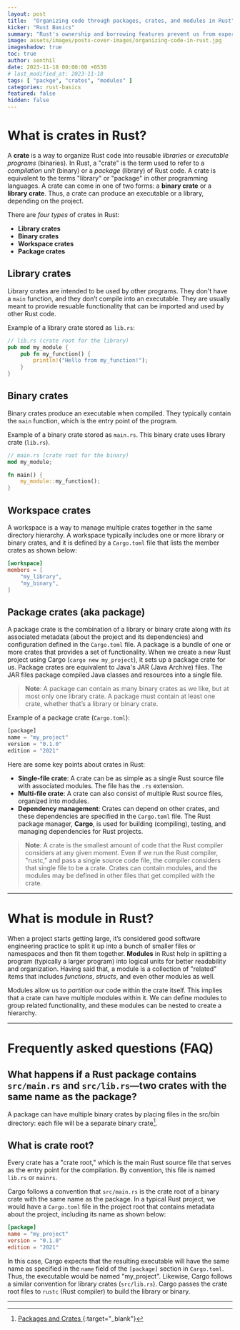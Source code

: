 ```yaml
---
layout: post
title:  "Organizing code through packages, crates, and modules in Rust"
kicker: "Rust Basics"
summary: "Rust's ownership and borrowing features prevent us from experiencing memory-related problems. Rust is a great choice when performance matters and it solves pain points that bother many other languages."
image: assets/images/posts-cover-images/organizing-code-in-rust.jpg
imageshadow: true
toc: true
author: senthil
date: 2023-11-18 00:00:00 +0530
# last_modified_at: 2023-11-18
tags: [ "packge", "crates", "modules" ]
categories: rust-basics
featured: false
hidden: false
---
```


# What is crates in Rust?

A **crate** is a way to organize Rust code into reusable _libraries_ or _executable programs_ (binaries). In Rust, a "crate" is the term used to refer to a _compilation unit_ (binary) or a _package_ (library) of Rust code. A crate is equivalent to the terms "library" or "package" in other programming languages. A crate can come in one of two forms: a **binary crate** or a **library crate**. Thus, a crate can produce an executable or a library, depending on the project.

There are _four types_ of crates in Rust:

- **Library crates**
- **Binary crates**
- **Workspace crates**
- **Package crates**

## Library crates

Library crates are intended to be used by other programs. They don't have a `main` function, and they don’t compile into an executable. They are usually meant to provide resuable functionality that can be imported and used by other Rust code.

Example of a library crate stored as `lib.rs`:

```rust
// lib.rs (crate root for the library)
pub mod my_module {
    pub fn my_function() {
        println!("Hello from my_function!");
    }
}
```

## Binary crates

Binary crates produce an executable when compiled. They typically contain the `main` function, which is the entry point of the program.

Example of a binary crate stored as `main.rs`. This binary crate uses library crate (`lib.rs`).

```rust
// main.rs (crate root for the binary)
mod my_module;

fn main() {
    my_module::my_function();
}
```

## Workspace crates

A workspace is a way to manage multiple crates together in the same directory hierarchy. A workspace typically includes one or more library or binary crates, and it is defined by a `Cargo.toml` file that lists the member crates as shown below:

```toml
[workspace]
members = [
    "my_library",
    "my_binary",
]
```

## Package crates (aka package)

A package crate is the combination of a library or binary crate along with its associated metadata (about the project and its dependencies) and configuration defined in the `Cargo.toml` file. A package is a bundle of one or more crates that provides a set of functionality. When we create a new Rust project using Cargo (`cargo new my_project`), it sets up a package crate for us. Package crates are equivalent to Java's JAR (Java Archive) files. The JAR files package compiled Java classes and resources into a single file.

> **Note**: A package can contain as many binary crates as we like, but at most only one library crate. A package must contain at least one crate, whether that’s a library or binary crate.

Example of a package crate (`Cargo.toml`):

```rust
[package]
name = "my_project"
version = "0.1.0"
edition = "2021"
```

Here are some key points about crates in Rust:

- **Single-file crate**: A crate can be as simple as a single Rust source file with associated modules. The file has the `.rs` extension.
- **Multi-file crate**: A crate can also consist of multiple Rust source files, organized into modules.
- **Dependency management**: Crates can depend on other crates, and these dependencies are specified in the `Cargo.toml` file. The Rust package manager, **Cargo**, is used for building (compiling), testing, and managing dependencies for Rust projects.

> **Note**: A crate is the smallest amount of code that the Rust compiler considers at any given moment. Even if we run the Rust compiler, "rustc," and pass a single source code file, the compiler considers that single file to be a crate. Crates can contain modules, and the modules may be defined in other files that get compiled with the crate.

---

# What is module in Rust?

When a project starts getting large, it’s considered good software engineering practice to split it up into a bunch of smaller files or namespaces and then fit them together. **Modules** in Rust help in splitting a program (typically a larger program) into logical units for better readability and organization. Having said that, a module is a collection of "related" items that includes _functions_, _structs_, and even other modules as well.

Modules allow us to _partition_ our code within the crate itself. This implies that a crate can have multiple modules within it. We can define modules to group related functionality, and these modules can be nested to create a hierarchy.

---

# Frequently asked questions (FAQ)

## What happens if a Rust package contains `src/main.rs` and `src/lib.rs`—two crates with the same name as the package?

A package can have multiple binary crates by placing files in the src/bin directory: each file will be a separate binary crate[^1].

## What is crate root?

Every crate has a "crate root," which is the main Rust source file that serves as the entry point for the compilation. By convention, this file is named `lib.rs` or `mainrs`. 

Cargo follows a convention that `src/main.rs` is the crate root of a binary crate with the same name as the package. In a typical Rust project, we would have a `Cargo.toml` file in the project root that contains metadata about the project, including its name as shown below:

```toml
[package]
name = "my_project"
version = "0.1.0"
edition = "2021"
```

In this case, Cargo expects that the resulting executable will have the same name as specified in the `name` field of the `[package]` section in `Cargo.toml`. Thus, the executable would be named "my_project". Likewise, Cargo follows a similar convention for library crates (`src/lib.rs`). Cargo passes the crate root files to `rustc` (Rust compiler) to build the library or binary.

---

[^1]: [Packages and Crates <i class="fa-solid fa-arrow-up-right-from-square"></i>](https://doc.rust-lang.org/book/ch07-01-packages-and-crates.html#packages-and-crates){:target="_blank"}